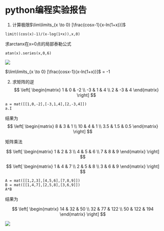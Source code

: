 
# python编程实验报告

1. 计算极限$\lim\limits_{x \to 0} [\frac{cosx-1}{x-ln(1+x)}]$

```
limit((cos(x)-1)/(x-log(1+x)),x,0)
```

求arctanx在x=0点的局部泰勒公式

```
atan(x).series(x,0,6)
```

![](https://img-blog.csdnimg.cn/20190101004222176.png?x-oss-process=image/watermark,type_ZmFuZ3poZW5naGVpdGk,shadow_10,text_aHR0cHM6Ly9ibG9nLmNzZG4ubmV0L3dlaXhpbl80MzM0NzA5NQ==,size_16,color_FFFFFF,t_70)

$\lim\limits_{x \to 0} [\frac{cosx-1}{x-ln(1+x)}]$ = -1




2. 求矩阵的逆
$$
 \left[
 \begin{matrix}
   1 & 0 & -2 \\
   -3 & 1 & 4 \\
   2 & -3 & 4
  \end{matrix}
  \right] 
$$

```
a = mat([[1,0,-2],[-3,1,4],[2,-3,4]])
a.I
```

结果为$$
 \left[
 \begin{matrix}
   8 & 3 & 1 \\
   10 & 4 & 1 \\
   3.5 & 1.5 & 0.5
  \end{matrix}
  \right] 
$$

矩阵乘法

$$
 \left[
 \begin{matrix}
   1 & 2 & 3 \\
   4 & 5 & 6 \\
   7 & 8 & 9
  \end{matrix}
  \right] 
$$

$$
 \left[
 \begin{matrix}
   1 & 4 & 7 \\
   2 & 5 & 8 \\
   3 & 6 & 9
  \end{matrix}
  \right] 
$$

```
A = mat([[1,2,3],[4,5,6],[7,8,9]])
B = mat([[1,4,7],[2,5,8],[3,6,9]])
A*B
```

结果为

$$
 \left[
 \begin{matrix}
   14 & 32 & 50 \\
   32 & 77 & 122 \\
   50 & 122 & 194
  \end{matrix}
  \right] 
$$

![](https://img-blog.csdnimg.cn/2019010112581492.png?x-oss-process=image/watermark,type_ZmFuZ3poZW5naGVpdGk,shadow_10,text_aHR0cHM6Ly9ibG9nLmNzZG4ubmV0L3dlaXhpbl80MzM0NzA5NQ==,size_16,color_FFFFFF,t_70)